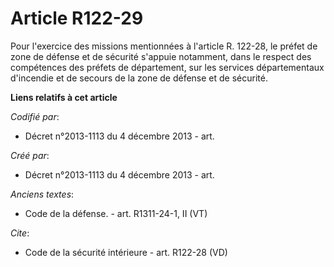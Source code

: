 # Article R122-29

Pour l'exercice des missions mentionnées à l'article R. 122-28, le préfet de zone de défense et de sécurité s'appuie
notamment, dans le respect des compétences des préfets de département, sur les services départementaux d'incendie et de
secours de la zone de défense et de sécurité.

**Liens relatifs à cet article**

_Codifié par_:

  - Décret n°2013-1113 du 4 décembre 2013 - art.

_Créé par_:

  - Décret n°2013-1113 du 4 décembre 2013 - art.

_Anciens textes_:

  - Code de la défense. - art. R1311-24-1, II (VT)

_Cite_:

  - Code de la sécurité intérieure - art. R122-28 (VD)
